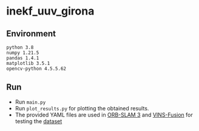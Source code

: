# inekf_uuv_girona

## Environment
```
python 3.8
numpy 1.21.5
pandas 1.4.1
matplotlib 3.5.1
opencv-python 4.5.5.62
```

## Run

- Run `main.py`
- Run `plot_results.py` for plotting the obtained results.
- The provided YAML files are used in [ORB-SLAM 3](https://github.com/UZ-SLAMLab/ORB_SLAM3) and [VINS-Fusion](https://github.com/HKUST-Aerial-Robotics/VINS-Fusion) for testing the [dataset](https://cirs.udg.edu/caves-dataset/)

